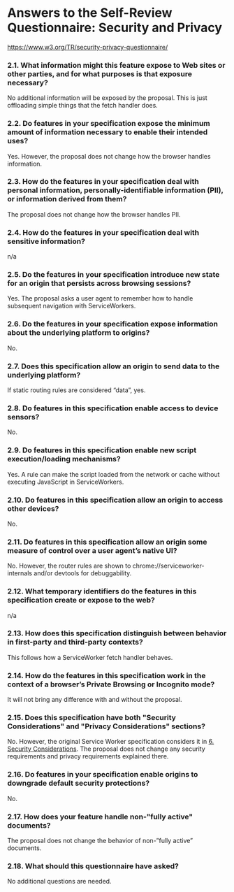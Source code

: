 # Answers to the Self-Review Questionnaire: Security and Privacy

https://www.w3.org/TR/security-privacy-questionnaire/

### 2.1. What information might this feature expose to Web sites or other parties, and for what purposes is that exposure necessary?

No additional information will be exposed by the proposal.  This is just offloading simple things that the fetch handler does.

### 2.2. Do features in your specification expose the minimum amount of information necessary to enable their intended uses?

Yes.  However, the proposal does not change how the browser handles information.

### 2.3. How do the features in your specification deal with personal information, personally-identifiable information (PII), or information derived from them?

The proposal does not change how the browser handles PII.

### 2.4. How do the features in your specification deal with sensitive information?

n/a

### 2.5. Do the features in your specification introduce new state for an origin that persists across browsing sessions?

Yes.  The proposal asks a user agent to remember how to handle subsequent navigation with ServiceWorkers.

### 2.6. Do the features in your specification expose information about the underlying platform to origins?

No.

### 2.7. Does this specification allow an origin to send data to the underlying platform?

If static routing rules are considered “data”, yes.

### 2.8. Do features in this specification enable access to device sensors?

No.

### 2.9. Do features in this specification enable new script execution/loading mechanisms?

Yes.  A rule can make the script loaded from the network or cache without executing JavaScript in ServiceWorkers.

### 2.10. Do features in this specification allow an origin to access other devices?

No.

### 2.11. Do features in this specification allow an origin some measure of control over a user agent’s native UI?

No.  However, the router rules are shown to chrome://serviceworker-internals and/or devtools for debuggability.

### 2.12. What temporary identifiers do the features in this specification create or expose to the web?

n/a

### 2.13. How does this specification distinguish between behavior in first-party and third-party contexts?

This follows how a ServiceWorker fetch handler behaves.

### 2.14. How do the features in this specification work in the context of a browser’s Private Browsing or Incognito mode?

It will not bring any difference with and without the proposal.

### 2.15. Does this specification have both "Security Considerations" and "Privacy Considerations" sections?

No.  However, the original Service Worker specification considers it in
[6. Security Considerations](https://www.w3.org/TR/service-workers/#security-considerations).
The proposal does not change any security requirements and privacy requirements explained there.

### 2.16. Do features in your specification enable origins to downgrade default security protections?

No.

### 2.17. How does your feature handle non-"fully active" documents?

The proposal does not change the behavior of non-”fully active” documents.

### 2.18. What should this questionnaire have asked?

No additional questions are needed.
